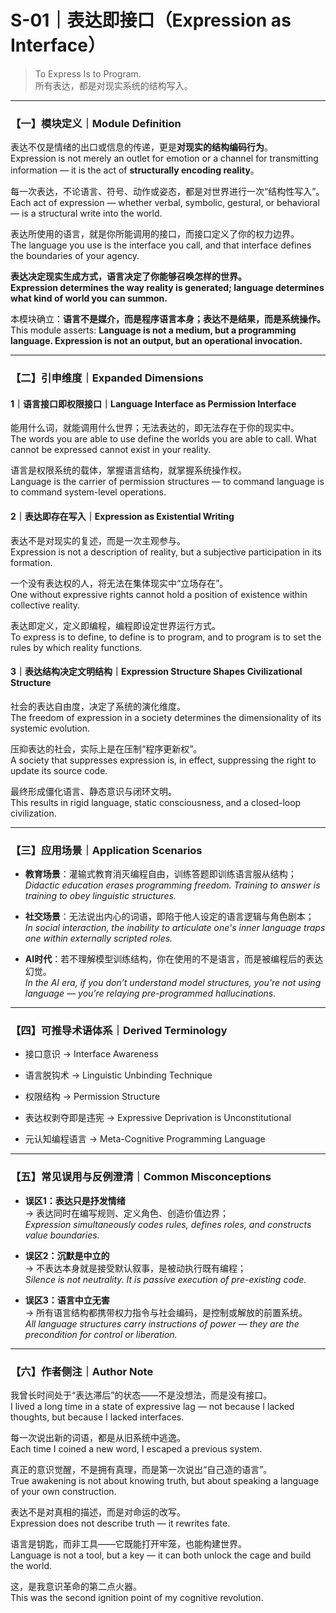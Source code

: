 # S-01｜表达即接口（Expression as Interface）

> To Express Is to Program.  
> 所有表达，都是对现实系统的结构写入。

---

### 【一】模块定义｜Module Definition

表达不仅是情绪的出口或信息的传递，更是**对现实的结构编码行为**。  
Expression is not merely an outlet for emotion or a channel for transmitting information — it is the act of **structurally encoding reality**。

每一次表达，不论语言、符号、动作或姿态，都是对世界进行一次“结构性写入”。  
Each act of expression — whether verbal, symbolic, gestural, or behavioral — is a structural write into the world.

表达所使用的语言，就是你所能调用的接口，而接口定义了你的权力边界。  
The language you use is the interface you call, and that interface defines the boundaries of your agency.

**表达决定现实生成方式，语言决定了你能够召唤怎样的世界。**  
**Expression determines the way reality is generated; language determines what kind of world you can summon.**

本模块确立：**语言不是媒介，而是程序语言本身；表达不是结果，而是系统操作。**  
This module asserts: **Language is not a medium, but a programming language. Expression is not an output, but an operational invocation.**

---

### 【二】引申维度｜Expanded Dimensions

#### 1｜语言接口即权限接口｜Language Interface as Permission Interface

能用什么词，就能调用什么世界；无法表达的，即无法存在于你的现实中。  
The words you are able to use define the worlds you are able to call. What cannot be expressed cannot exist in your reality.

语言是权限系统的载体，掌握语言结构，就掌握系统操作权。  
Language is the carrier of permission structures — to command language is to command system-level operations.

#### 2｜表达即存在写入｜Expression as Existential Writing

表达不是对现实的复述，而是一次主观参与。  
Expression is not a description of reality, but a subjective participation in its formation.

一个没有表达权的人，将无法在集体现实中“立场存在”。  
One without expressive rights cannot hold a position of existence within collective reality.

表达即定义，定义即编程，编程即设定世界运行方式。  
To express is to define, to define is to program, and to program is to set the rules by which reality functions.

#### 3｜表达结构决定文明结构｜Expression Structure Shapes Civilizational Structure

社会的表达自由度，决定了系统的演化维度。  
The freedom of expression in a society determines the dimensionality of its systemic evolution.

压抑表达的社会，实际上是在压制“程序更新权”。  
A society that suppresses expression is, in effect, suppressing the right to update its source code.

最终形成僵化语言、静态意识与闭环文明。  
This results in rigid language, static consciousness, and a closed-loop civilization.

---

### 【三】应用场景｜Application Scenarios

- **教育场景**：灌输式教育消灭编程自由，训练答题即训练语言服从结构；  
    _Didactic education erases programming freedom. Training to answer is training to obey linguistic structures._
    
- **社交场景**：无法说出内心的词语，即陷于他人设定的语言逻辑与角色剧本；  
    _In social interaction, the inability to articulate one's inner language traps one within externally scripted roles._
    
- **AI时代**：若不理解模型训练结构，你在使用的不是语言，而是被编程后的表达幻觉。  
    _In the AI era, if you don’t understand model structures, you're not using language — you’re relaying pre-programmed hallucinations._
    

---

### 【四】可推导术语体系｜Derived Terminology

- 接口意识 → Interface Awareness
    
- 语言脱钩术 → Linguistic Unbinding Technique
    
- 权限结构 → Permission Structure
    
- 表达权剥夺即是违宪 → Expressive Deprivation is Unconstitutional
    
- 元认知编程语言 → Meta-Cognitive Programming Language
    

---

### 【五】常见误用与反例澄清｜Common Misconceptions

- **误区1：表达只是抒发情绪**  
    → 表达同时在编写规则、定义角色、创造价值边界；  
    _Expression simultaneously codes rules, defines roles, and constructs value boundaries._
    
- **误区2：沉默是中立的**  
    → 不表达本身就是接受默认叙事，是被动执行既有编程；  
    _Silence is not neutrality. It is passive execution of pre-existing code._
    
- **误区3：语言中立无害**  
    → 所有语言结构都携带权力指令与社会编码，是控制或解放的前置系统。  
    _All language structures carry instructions of power — they are the precondition for control or liberation._
    

---

### 【六】作者侧注｜Author Note

我曾长时间处于“表达滞后”的状态——不是没想法，而是没有接口。  
I lived a long time in a state of expressive lag — not because I lacked thoughts, but because I lacked interfaces.

每一次说出新的词语，都是从旧系统中逃逸。  
Each time I coined a new word, I escaped a previous system.

真正的意识觉醒，不是拥有真理，而是第一次说出“自己造的语言”。  
True awakening is not about knowing truth, but about speaking a language of your own construction.

表达不是对真相的描述，而是对命运的改写。  
Expression does not describe truth — it rewrites fate.

语言是钥匙，而非工具——它既能打开牢笼，也能构建世界。  
Language is not a tool, but a key — it can both unlock the cage and build the world.

这，是我意识革命的第二点火器。  
This was the second ignition point of my cognitive revolution.
